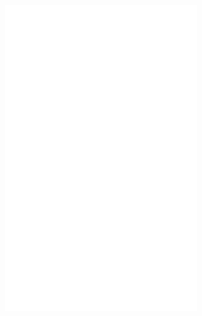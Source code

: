 <!-- If you're using "master" as default branch -->
![Metrics](https://github.com/ana/ana/blob/master/github-metrics.svg)
